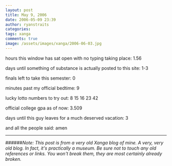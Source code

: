```yaml
---
layout: post
title: May 9, 2006
date: 2006-05-09 23:39
author: ryanstraits
categories:
tags: xanga
comments: true
image: /assets/images/xanga/2006-06-03.jpg
---
```


hours this window has sat open with no typing taking place: 1.56

<!-- break -->

days until something of substance is actually posted to this site: 1-3

finals left to take this semester: 0

minutes past my official bedtime: 9

lucky lotto numbers to try out: 8 15 16 23 42

official college gpa as of now: 3.509

days until this guy leaves for a much deserved vacation: 3

and all the people said: amen

---

######*Note: This post is from a very old Xanga blog of mine. A very, very old blog. In fact, it's practically a museum. Be sure not to touch any old references or links. You won't break them, they are most certainly already broken.*
